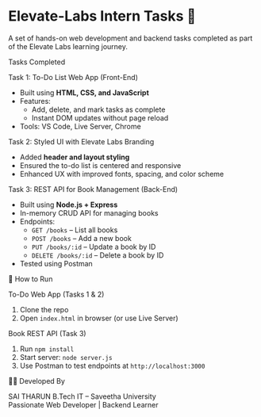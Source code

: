 # Elevate-Labs Intern Tasks 🚀

A set of hands-on web development and backend tasks completed as part of the Elevate Labs learning journey.
 
Tasks Completed

 Task 1: To-Do List Web App (Front-End)
- Built using **HTML, CSS, and JavaScript**
- Features:
  - Add, delete, and mark tasks as complete
  - Instant DOM updates without page reload
- Tools: VS Code, Live Server, Chrome

Task 2: Styled UI with Elevate Labs Branding
- Added **header and layout styling**
- Ensured the to-do list is centered and responsive
- Enhanced UX with improved fonts, spacing, and color scheme

Task 3: REST API for Book Management (Back-End)
- Built using **Node.js + Express**
- In-memory CRUD API for managing books
- Endpoints:
  - `GET /books` – List all books
  - `POST /books` – Add a new book
  - `PUT /books/:id` – Update a book by ID
  - `DELETE /books/:id` – Delete a book by ID
- Tested using Postman

📂 How to Run

To-Do Web App (Tasks 1 & 2)
1. Clone the repo
2. Open `index.html` in browser (or use Live Server)

Book REST API (Task 3)
1. Run `npm install`
2. Start server: `node server.js`
3. Use Postman to test endpoints at `http://localhost:3000`


👨‍💻 Developed By

SAI THARUN 
B.Tech IT – Saveetha University  
Passionate Web Developer | Backend Learner  
